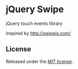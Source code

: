 # jQuery Swipe

jQuery touch events library

Inspired by http://swipejs.com/

## License
Released under the [MIT license](http://www.opensource.org/licenses/MIT).